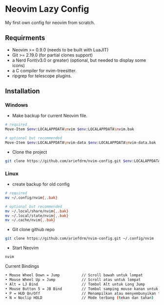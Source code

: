 # Neovim Lazy Config

My first own config for neovim from scratch.

## Requirments

- Neovim >= 0.9.0 (needs to be built with LuaJIT)
- Git >= 2.19.0 (for partial clones support)
- a Nerd Font(v3.0 or greater) (optional, but needed to display some icons)
- a C compiler for nvim-treesitter.
- ripgrep for telescope plugins.

## Installation

### Windows

- Make backup for current Neovim file.

```bash
# required
Move-Item $env:LOCALAPPDATA\nvim $env:LOCALAPPDATA\nvim.bak

# optional but recommended
Move-Item $env:LOCALAPPDATA\nvim-data $env:LOCALAPPDATA\nvim-data.bak
```

- Clone the project

```bash
git clone https://github.com/ariefdrm/nvim-config.git $env:LOCALAPPDATA\nvim
```

### Linux

- create backup for old config

```bash
# required
mv ~/.config/nvim{,.bak}

# optional but recommended
mv ~/.local/share/nvim{,.bak}
mv ~/.local/state/nvim{,.bak}
mv ~/.cache/nvim{,.bak}
```

- Git clone github repo

```bash
git clone https://github.com/ariefdrm/nvim-config.git ~/.config/nvim
```

- Start Neovim

```bash
nvim
```
Current Bindings
```bash
• Mouse Wheel Down = Jump          // Scroll bawah untuk lompat  
• Mouse Wheel Up = Jump            // Scroll atas untuk lompat  
• Alt = LJ Bind                    // Tombol Alt untuk Long Jump  
• Mouse Button 5 = JB Bind         // Tombol samping mouse kanan untuk Jump Bind  
• P = HUD On/Off                   // Menampilkan atau menyembunyikan tampilan HUD  
• N = Noclip HOLD                  // Mode terbang (tekan dan tahan)
```
